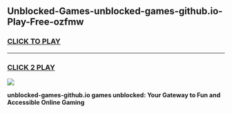 
## Unblocked-Games-unblocked-games-github.io-Play-Free-ozfmw
<h3>
<a href="https://premium76.site?title=unblocked-games-github.io&ref=12A">CLICK TO PLAY</a></h3>
<hr>

<h3>
<a href="https://premium76.site?title=unblocked-games-github.io&ref=12A">CLICK 2 PLAY</a>
  
</h3>

<a href="https://premium76.site?title=unblocked-games-github.io&ref=12A"><img src="https://clearcache.store/games.png"></a>


**unblocked-games-github.io games unblocked: Your Gateway to Fun and Accessible Online Gaming**
